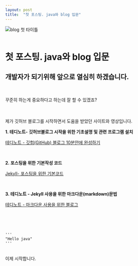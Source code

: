 ```yaml
---
layout: post
title:  "첫 포스팅. java와 blog 입문"
---
```


![blog 첫 타이틀](https:/images/2023-03-02-first-posting/firsttitle.JPG)
<br/><br/>

# 첫 포스팅. java와 blog 입문 #

## 개발자가 되기위해 앞으로 열심히 하겠습니다. ## 
<br/>

꾸준히 하는게 중요하다고 하는데 잘 할 수 있겠죠?
<br/><br/><br/>



제가 깃허브 블로그를 시작하면서 도움을 받았던 사이트와 영상입니다. <br/>

**1. 테디노트- 깃허브블로그 시작을 위한 기초설명 및 관련 프로그램 설치**

[테디노트 - 깃헙(GitHub) 블로그 10분안에 완성하기](https://www.youtube.com/watch?v=ACzFIAOsfpM)

<br/>

**2. 포스팅을 위한 기본작성 코드**

[Jekyll- 포스팅을 위한 기본코드](https://jekyllrb.com/docs/posts/)


<br/>

**3. 테디노트 - Jekyll 사용을 위한 마크다운(markdown)문법**

[테디노트 - 마크다운 사용을 위한 블로그](https://teddylee777.github.io/jekyll/Jekyll-%EC%82%AC%EC%9A%A9%EC%9D%84-%EC%9C%84%ED%95%9C-markdown-%EB%AC%B8%EB%B2%95/)

<br/><br/><br/>



    '''
    "Hello java"
    '''

<br/>
이제 시작합니다.